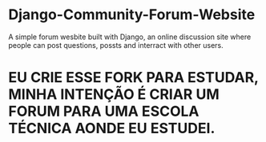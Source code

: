# Django-Community-Forum-Website
A simple forum wesbite built with Django, an online discussion site where people can post questions, possts and interract with other users.

# EU CRIE ESSE FORK PARA ESTUDAR, MINHA INTENÇÃO É CRIAR UM FORUM PARA UMA ESCOLA TÉCNICA AONDE EU ESTUDEI.

